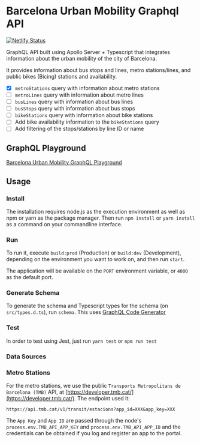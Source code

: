 # Barcelona Urban Mobility Graphql API

[![Netlify Status](https://api.netlify.com/api/v1/badges/a1b85612-974d-4aeb-8350-c78fae6dd9c0/deploy-status)](https://app.netlify.com/sites/barcelona-urban-mobility-graphql-api/deploys)

GraphQL API built using Apollo Server + Typescript that integrates information about the urban mobility of the city of Barcelona.

It provides information about bus stops and lines, metro stations/lines, and public bikes (Bicing) stations and availability.

- [x] `metroStations` query with information about metro stations
- [ ] `metroLines` query with information about metro lines
- [ ] `busLines` query with information about bus lines
- [ ] `busStops` query with information about bus stops
- [ ] `bikeStations` query with information about bike stations
- [ ] Add bike availability information to the `bikeStations` query
- [ ] Add filtering of the stops/stations by line ID or name

## GraphQL Playground

[Barcelona Urban Mobility GraphQL Playground](https://barcelona-urban-mobility-graphql-api.netlify.app/graphql)

## Usage

### Install

The installation requires node.js as the execution environment as well as npm or yarn as the package manager. Then run `npm install` or `yarn install` as a command on your commandline interface.

### Run

To run it, execute `build:prod` (Production) or `build:dev` (Development), depending on the environment you want to work on, and then run `start`.

The application will be available on the `PORT` environment variable, or `4000` as the default port.

### Generate Schema

To generate the schema and Typescript types for the schema (on `src/types.d.ts`), run `schema`. This uses [GraphQL Code Generator](https://graphql-code-generator.com/)

### Test

In order to test using Jest, just run `yarn test` or `npm run test`

### Data Sources

### Metro Stations

For the metro stations, we use the public `Transports Metropolitans de Barcelona (TMB)` API, at [https://developer.tmb.cat/](https://developer.tmb.cat/). The endpoint used it:

```
https://api.tmb.cat/v1/transit/estacions?app_id=XXX&app_key=XXX
```

The `App Key` and `App ID` are passed through the node's `process.env.TMB_API_APP_KEY` and `process.env.TMB_API_APP_ID` and the credentials can be obtained if you log and register an app to the portal.
